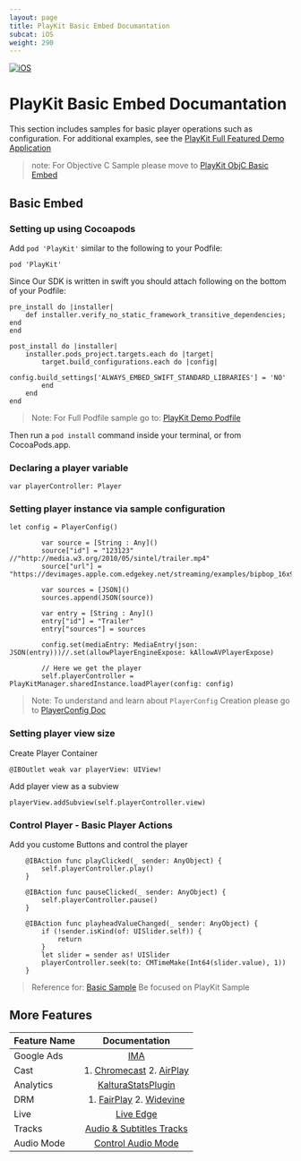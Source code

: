 ```yaml
---
layout: page
title: PlayKit Basic Embed Documantation
subcat: iOS
weight: 290
---
```


[![iOS](https://img.shields.io/badge/iOS-Supported-green.svg)](https://github.com/kaltura/playkit-ios)

# PlayKit Basic Embed Documantation

This section includes samples for basic player operations such as configuration. For additional examples, see the [PlayKit Full Featured Demo Application](https://github.com/kaltura/playkit-ios-demo)

> note: For Objective C Sample please move to [PlayKit ObjC Basic Embed]()

## Basic Embed

### Setting up using Cocoapods

Add `pod 'PlayKit'` similar to the following to your Podfile:

`pod 'PlayKit'`

Since Our SDK is written in swift you should attach following on the bottom of your Podfile:

```
pre_install do |installer|
    def installer.verify_no_static_framework_transitive_dependencies; end
end

post_install do |installer|
    installer.pods_project.targets.each do |target|
        target.build_configurations.each do |config|
            config.build_settings['ALWAYS_EMBED_SWIFT_STANDARD_LIBRARIES'] = 'NO'
        end
    end
end
```
> Note: For Full Podfile sample go to:
> [PlayKit Demo Podfile](https://github.com/kaltura/playkit-ios-demo/blob/master/Podfile)

Then run a `pod install` command inside your terminal, or from CocoaPods.app.

### Declaring a player variable

```
var playerController: Player
```

### Setting player instance via sample configuration

```
let config = PlayerConfig()
        
        var source = [String : Any]()
        source["id"] = "123123" //"http://media.w3.org/2010/05/sintel/trailer.mp4"
        source["url"] = "https://devimages.apple.com.edgekey.net/streaming/examples/bipbop_16x9/bipbop_16x9_variant.m3u8"
        
        var sources = [JSON]()
        sources.append(JSON(source))
        
        var entry = [String : Any]()
        entry["id"] = "Trailer"
        entry["sources"] = sources
        
        config.set(mediaEntry: MediaEntry(json: JSON(entry)))//.set(allowPlayerEngineExpose: kAllowAVPlayerExpose)
        
        // Here we get the player
        self.playerController = PlayKitManager.sharedInstance.loadPlayer(config: config)

```

> Note: To understand and learn about `PlayerConfig` Creation please go to [PlayerConfig Doc]()

### Setting player view size

Create Player Container 

```
@IBOutlet weak var playerView: UIView!
```

Add player view as a subview

```
playerView.addSubview(self.playerController.view)
```

### Control Player - Basic Player Actions

Add you custome Buttons and control the player

```
    @IBAction func playClicked(_ sender: AnyObject) {
        self.playerController.play()
    }
    
    @IBAction func pauseClicked(_ sender: AnyObject) {
        self.playerController.pause()
    }
    
    @IBAction func playheadValueChanged(_ sender: AnyObject) {
        if (!sender.isKind(of: UISlider.self)) {
            return
        }
        let slider = sender as! UISlider
        playerController.seek(to: CMTimeMake(Int64(slider.value), 1))
    }
```

> Reference for: [Basic Sample](https://github.com/kaltura/playkit-ios-samples)
> Be focused on PlayKit Sample

## More Features

| Feature Name |                                                           Documentation                                                           |
|--------------|:---------------------------------------------------------------------------------------------------------------------------------:|
| Google Ads   | [IMA](https://github.com/kaltura/DeveloperPortalDocs/blob/playkit/documentation/PlayKit/iOS_Ads.md)                               |
| Cast         | 1. [Chromecast]()  2. [AirPlay](https://github.com/kaltura/DeveloperPortalDocs/blob/playkit/documentation/PlayKit/iOS_AirPlay.md) |
| Analytics    | [KalturaStatsPlugin](https://github.com/kaltura/DeveloperPortalDocs/blob/playkit/documentation/PlayKit/iOS_KalturaStatsPlugin.md) |
| DRM          | 1. [FairPlay]()  2. [Widevine]()                                                                                                  |
| Live         | [Live Edge](https://github.com/kaltura/DeveloperPortalDocs/blob/playkit/documentation/PlayKit/iOS_Live.md)                        |
| Tracks       | [Audio & Subtitles Tracks](https://github.com/kaltura/DeveloperPortalDocs/blob/playkit/documentation/PlayKit/iOS_Tracks.md)       |
| Audio Mode   |      [Control Audio Mode](https://github.com/kaltura/DeveloperPortalDocs/blob/playkit/documentation/PlayKit/iOS_AudioMode.md)     |